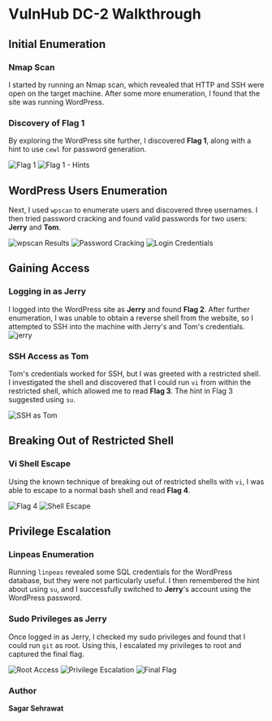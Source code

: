 # VulnHub DC-2 Walkthrough

## Initial Enumeration

### Nmap Scan
I started by running an Nmap scan, which revealed that HTTP and SSH were open on the target machine. After some more enumeration, I found that the site was running WordPress.

### Discovery of Flag 1
By exploring the WordPress site further, I discovered **Flag 1**, along with a hint to use `cewl` for password generation.

![Flag 1](https://github.com/sagar-sehrawat/VulnHub-Machine-Solutions/blob/main/DC-2/img/img1.png)
![Flag 1 - Hints](https://github.com/sagar-sehrawat/VulnHub-Machine-Solutions/blob/main/DC-2/img/img3.png)

## WordPress Users Enumeration

Next, I used `wpscan` to enumerate users and discovered three usernames. I then tried password cracking and found valid passwords for two users: **Jerry** and **Tom**.

![wpscan Results](https://github.com/sagar-sehrawat/VulnHub-Machine-Solutions/blob/main/DC-2/img/img2.png)
![Password Cracking](https://github.com/sagar-sehrawat/VulnHub-Machine-Solutions/blob/main/DC-2/img/img4.png)
![Login Credentials](https://github.com/sagar-sehrawat/VulnHub-Machine-Solutions/blob/main/DC-2/img/img5.png)

## Gaining Access

### Logging in as Jerry
I logged into the WordPress site as **Jerry** and found **Flag 2**. After further enumeration, I was unable to obtain a reverse shell from the website, so I attempted to SSH into the machine with Jerry's and Tom's credentials.
![jerry](https://github.com/sagar-sehrawat/VulnHub-Machine-Solutions/blob/main/DC-2/img/img6.png)

### SSH Access as Tom
Tom's credentials worked for SSH, but I was greeted with a restricted shell. I investigated the shell and discovered that I could run `vi` from within the restricted shell, which allowed me to read **Flag 3**. The hint in Flag 3 suggested using `su`.

![SSH as Tom](https://github.com/sagar-sehrawat/VulnHub-Machine-Solutions/blob/main/DC-2/img/img7.png)

## Breaking Out of Restricted Shell

### Vi Shell Escape
Using the known technique of breaking out of restricted shells with `vi`, I was able to escape to a normal bash shell and read **Flag 4**.

![Flag 4](https://github.com/sagar-sehrawat/VulnHub-Machine-Solutions/blob/main/DC-2/img/img9.png)
![Shell Escape](https://github.com/sagar-sehrawat/VulnHub-Machine-Solutions/blob/main/DC-2/img/img8.png)

## Privilege Escalation

### Linpeas Enumeration
Running `linpeas` revealed some SQL credentials for the WordPress database, but they were not particularly useful. I then remembered the hint about using `su`, and I successfully switched to **Jerry**'s account using the WordPress password.

### Sudo Privileges as Jerry
Once logged in as Jerry, I checked my sudo privileges and found that I could run `git` as root. Using this, I escalated my privileges to root and captured the final flag.

![Root Access](https://github.com/sagar-sehrawat/VulnHub-Machine-Solutions/blob/main/DC-2/img/img10.png)
![Privilege Escalation](https://github.com/sagar-sehrawat/VulnHub-Machine-Solutions/blob/main/DC-2/img/img11.png)
![Final Flag](https://github.com/sagar-sehrawat/VulnHub-Machine-Solutions/blob/main/DC-2/img/img12.png)


### Author
**Sagar Sehrawat**
